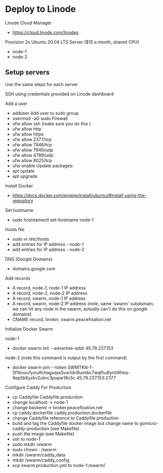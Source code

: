# Deploy to Linode

Linode Cloud Manager
- https://cloud.linode.com/linodes

Provision 2x Ubuntu 20.04 LTS Server ($10 a month, shared CPU)
- node-1
- node-2

## Setup servers

Use the same steps for each server

SSH using credentials provided on Linode dashboard

Add a user
- adduser <name>
Add user to sudo group
- usermod -aG sudo <name>
Firewall
- ufw allow ssh (make sure you do this )
- ufw allow http
- ufw allow https
- ufw allow 2377/tcp
- ufw allow 7946/tcp
- ufw allow 7946/udp
- ufw allow 4789/udp
- ufw allow 8025/tcp
- ufw enable
Update packages:
- apt update
- apt upgrade

Install Docker
- https://docs.docker.com/engine/install/ubuntu/#install-using-the-repository

Set hostname
- sudo hostnamectl set-hostname node-1

Hosts file
- sudo vi /etc/hosts
- add entries for IP address - node-1
- add entries for IP address - node-2

DNS (Google Domains)
- domains.google.com

Add records
- A record, node-1, node-1 IP address
- A record, node-2, node-2 IP address
- A record, swarm, node-1 IP address
- A record, swarm, node-2 IP address (note, same 'swarm' subdomain, we can hit any node in the swarm, actually can't do this on google domains)
- CNAME record, broker, swarm.peacefixation.net

Initialize Docker Swarm

node-1
- docker swarm init --advertise-addr 45.79.237.153

node-2 (note this command is output by the first command)
- docker swarm join --token SWMTKN-1-5f1bnou1yxiulfchagxqss5vw1dri9uintkc7wqfhu6yn09fma-9ep5k6yzkv2uhrc3pupw18c5c 45.79.237.153:2377

Configure Caddy For Production
- cp Caddyfile Caddyfile.production
- change localhost -> node-1
- change backend -> broker.peacefixation.net
- cp caddy.dockerfile caddy.production.dockerfile
- change Caddyfile reference to Caddyfile.production
- build and tag the Caddyfile docker image but change name to gomicro-caddy-production (see Makefile)
- push the image (see Makefile)
- ssh to node-1
- sudo mkdir /swarm
- sudo chown <name>:<name> /swarm
- mkdir /swarm/caddy_data
- mkdir /swarm/caddy_config
- scp swarm.production.yml to node-1:/swarm/